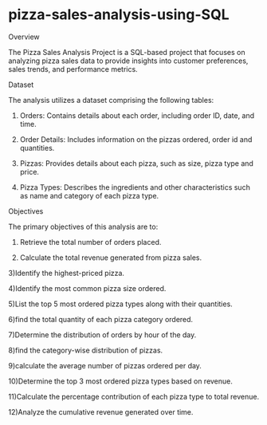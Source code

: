 # pizza-sales-analysis-using-SQL
Overview

The Pizza Sales Analysis Project is a SQL-based project that focuses on analyzing pizza sales data to provide insights into customer preferences, sales trends, and performance metrics. 

Dataset

The analysis utilizes a dataset comprising the following tables:

1) Orders: Contains details about each order, including order ID, date, and time.

2) Order Details: Includes information on the pizzas ordered, order id and quantities.

3) Pizzas: Provides details about each pizza, such as size, pizza type and price.

4) Pizza Types: Describes the ingredients and other characteristics such as name and category of each pizza type.

Objectives

The primary objectives of this analysis are to:

1) Retrieve the total number of orders placed.

2) Calculate the total revenue generated from pizza sales.

3)Identify the highest-priced pizza.

4)Identify the most common pizza size ordered.

5)List the top 5 most ordered pizza types along with their quantities.

6)find the total quantity of each pizza category ordered.

7)Determine the distribution of orders by hour of the day.

8)find the category-wise distribution of pizzas.

9)calculate the average number of pizzas ordered per day.

10)Determine the top 3 most ordered pizza types based on revenue.

11)Calculate the percentage contribution of each pizza type to total revenue.

12)Analyze the cumulative revenue generated over time.

